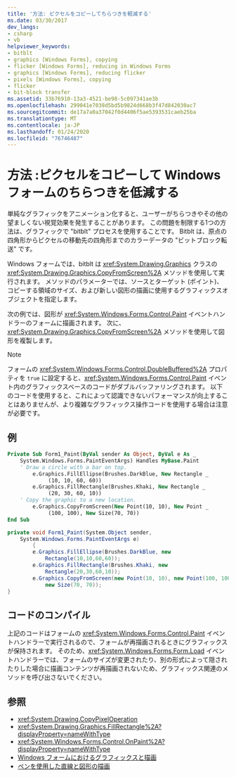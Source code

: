 ```yaml
---
title: '方法: ピクセルをコピーしてちらつきを軽減する'
ms.date: 03/30/2017
dev_langs:
- csharp
- vb
helpviewer_keywords:
- bitblt
- graphics [Windows Forms], copying
- flicker [Windows Forms], reducing in Windows Forms
- graphics [Windows Forms], reducing flicker
- pixels [Windows Forms], copying
- flicker
- bit-block transfer
ms.assetid: 33b76910-13a3-4521-be98-5c097341ae3b
ms.openlocfilehash: 299041e7038d5bd5b9824d668b3f47d842030ac7
ms.sourcegitcommit: de17a7a0a37042f0d4406f5ae5393531caeb25ba
ms.translationtype: MT
ms.contentlocale: ja-JP
ms.lasthandoff: 01/24/2020
ms.locfileid: "76746487"
---
```

# <a name="how-to-copy-pixels-for-reducing-flicker-in-windows-forms"></a>方法 :ピクセルをコピーして Windows フォームのちらつきを低減する
単純なグラフィックをアニメーション化すると、ユーザーがちらつきやその他の望ましくない視覚効果を発生することがあります。 この問題を制限する1つの方法は、グラフィックで "bitblt" プロセスを使用することです。 Bitblt は、原点の四角形からピクセルの移動先の四角形までのカラーデータの "ビットブロック転送" です。  
  
 Windows フォームでは、bitblt は <xref:System.Drawing.Graphics> クラスの <xref:System.Drawing.Graphics.CopyFromScreen%2A> メソッドを使用して実行されます。 メソッドのパラメーターでは、ソースとターゲット (ポイント)、コピーする領域のサイズ、および新しい図形の描画に使用するグラフィックスオブジェクトを指定します。  
  
 次の例では、図形が <xref:System.Windows.Forms.Control.Paint> イベントハンドラーのフォームに描画されます。 次に、<xref:System.Drawing.Graphics.CopyFromScreen%2A> メソッドを使用して図形を複製します。  
  
> [!NOTE]
> フォームの <xref:System.Windows.Forms.Control.DoubleBuffered%2A> プロパティを `true` に設定すると、<xref:System.Windows.Forms.Control.Paint> イベント内のグラフィックスベースのコードがダブルバッファリングされます。 以下のコードを使用すると、これによって認識できないパフォーマンスが向上することはありませんが、より複雑なグラフィックス操作コードを使用する場合は注意が必要です。  
  
## <a name="example"></a>例  
  
```vb  
Private Sub Form1_Paint(ByVal sender As Object, ByVal e As _  
    System.Windows.Forms.PaintEventArgs) Handles MyBase.Paint  
    ' Draw a circle with a bar on top.  
        e.Graphics.FillEllipse(Brushes.DarkBlue, New Rectangle _  
             (10, 10, 60, 60))  
        e.Graphics.FillRectangle(Brushes.Khaki, New Rectangle _  
             (20, 30, 60, 10))  
    ' Copy the graphic to a new location.  
        e.Graphics.CopyFromScreen(New Point(10, 10), New Point _  
             (100, 100), New Size(70, 70))  
End Sub  
```  
  
```csharp  
private void Form1_Paint(System.Object sender,  
    System.Windows.Forms.PaintEventArgs e)  
        {  
        e.Graphics.FillEllipse(Brushes.DarkBlue, new  
            Rectangle(10,10,60,60));  
        e.Graphics.FillRectangle(Brushes.Khaki, new  
            Rectangle(20,30,60,10));  
        e.Graphics.CopyFromScreen(new Point(10, 10), new Point(100, 100),   
            new Size(70, 70));  
}  
```  
  
## <a name="compiling-the-code"></a>コードのコンパイル  
 上記のコードはフォームの <xref:System.Windows.Forms.Control.Paint> イベントハンドラーで実行されるので、フォームが再描画されるときにグラフィックスが保持されます。 そのため、<xref:System.Windows.Forms.Form.Load> イベントハンドラーでは、フォームのサイズが変更されたり、別の形式によって隠されたりした場合に描画コンテンツが再描画されないため、グラフィックス関連のメソッドを呼び出さないでください。  
  
## <a name="see-also"></a>参照

- <xref:System.Drawing.CopyPixelOperation>
- <xref:System.Drawing.Graphics.FillRectangle%2A?displayProperty=nameWithType>
- <xref:System.Windows.Forms.Control.OnPaint%2A?displayProperty=nameWithType>
- [Windows フォームにおけるグラフィックスと描画](graphics-and-drawing-in-windows-forms.md)
- [ペンを使用した直線と図形の描画](using-a-pen-to-draw-lines-and-shapes.md)
